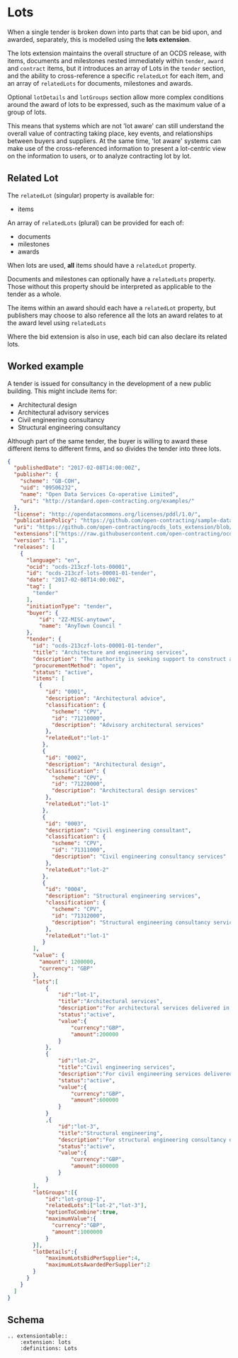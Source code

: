 # Lots

When a single tender is broken down into parts that can be bid upon, and awarded, separately, this is modelled using the **lots extension**.

The lots extension maintains the overall structure of an OCDS release, with items, documents and milestones nested immediately within ```tender```, ```award``` and ```contract``` items, but it introduces an array of Lots in the ```tender``` section, and the ability to cross-reference a specific ```relatedLot``` for each item, and an array of ```relatedLots``` for documents, milestones and awards.

Optional ```lotDetails``` and ```lotGroups``` section allow more complex conditions around the award of lots to be expressed, such as the maximum value of a group of lots.

This means that systems which are not 'lot aware' can still understand the overall value of contracting taking place, key events, and relationships between buyers and suppliers. At the same time, 'lot aware' systems can make use of the cross-referenced information to present a lot-centric view on the information to users, or to analyze contracting lot by lot.

## Related Lot

The ```relatedLot``` (singular) property is available for:

* items

An array of ```relatedLots``` (plural) can be provided for each of:

* documents
* milestones
* awards

When lots are used, **all** items should have a ```relatedLot``` property.

Documents and milestones can optionally have a ```relatedLots``` property. Those without this property should be interpreted as applicable to the tender as a whole.

The items within an award should each have a ```relatedLot``` property, but publishers may choose to also reference all the lots an award relates to at the award level using ```relatedLots```

Where the bid extension is also in use, each bid can also declare its related lots.

## Worked example

A tender is issued for consultancy in the development of a new public building. This might include items for:

* Architectural design
* Architectural advisory services
* Civil engineering consultancy
* Structural engineering consultancy

Although part of the same tender, the buyer is willing to award these different items to different firms, and so divides the tender into three lots.

```json
{
  "publishedDate": "2017-02-08T14:00:00Z",
  "publisher": {
    "scheme": "GB-COH",
    "uid": "09506232",
    "name": "Open Data Services Co-operative Limited",
    "uri": "http://standard.open-contracting.org/examples/"
  },
  "license": "http://opendatacommons.org/licenses/pddl/1.0/",
  "publicationPolicy": "https://github.com/open-contracting/sample-data/",
  "uri": "https://github.com/open-contracting/ocds_lots_extension/blob/master/examples/lots.json",
  "extensions":["https://raw.githubusercontent.com/open-contracting/ocds_lots_extension/v1.1/extension.json"],
  "version": "1.1",
  "releases": [
    {
      "language": "en",
      "ocid": "ocds-213czf-lots-00001",
      "id": "ocds-213czf-lots-00001-01-tender",
      "date": "2017-02-08T14:00:00Z",
      "tag": [
        "tender"
      ],
      "initiationType": "tender",
      "buyer": {
          "id": "ZZ-MISC-anytown",
          "name": "AnyTown Council "
      },
      "tender": {
        "id": "ocds-213czf-lots-00001-01-tender",
        "title": "Architecture and engineering services",
        "description": "The authority is seeking support to construct a new public building.",
        "procurementMethod": "open",
        "status": "active",
        "items": [
          {
            "id": "0001",
            "description": "Architectural advice",
            "classification": {
              "scheme": "CPV",
              "id": "71210000",
              "description": "Advisory architectural services"
            },
            "relatedLot":"lot-1"
           },
           {
            "id": "0002",
            "description": "Architectural design",
            "classification": {
              "scheme": "CPV",
              "id": "71220000",
              "description": "Architectural design services"
            },
            "relatedLot":"lot-1"
           },
           {
            "id": "0003",
            "description": "Civil engineering consultant",
            "classification": {
              "scheme": "CPV",
              "id": "71311000",
              "description": "Civil engineering consultancy services"
            },
            "relatedLot":"lot-2"
           },
           {
            "id": "0004",
            "description": "Structural engineering services",
            "classification": {
              "scheme": "CPV",
              "id": "71312000",
              "description": "Structural engineering consultancy services"
            },
            "relatedLot":"lot-1"
           }
        ],
        "value": {
          "amount": 1200000,
          "currency": "GBP"
        },
        "lots":[
            {
                "id":"lot-1",
                "title":"Architectural services",
                "description":"For architectural services delivered in the project",
                "status":"active",
                "value":{
                    "currency":"GBP",
                    "amount":200000
                }
            },
            {
                "id":"lot-2",
                "title":"Civil engineering services",
                "description":"For civil engineering services delivered in the project",
                "status":"active",
                "value":{
                    "currency":"GBP",
                    "amount":600000
                }
            }
            ,{
                "id":"lot-3",
                "title":"Structural engineering",
                "description":"For structural engineering consultancy delivered in the project",
                "status":"active",
                "value":{
                    "currency":"GBP",
                    "amount":600000
                }
            }
        ],
        "lotGroups":[{
            "id":"lot-group-1",
            "relatedLots":["lot-2","lot-3"],
            "optionToCombine":true,
            "maximumValue":{
              "currency":"GBP",
              "amount":1000000
            }
        }],
        "lotDetails":{
            "maximumLotsBidPerSupplier":4,
            "maximumLotsAwardedPerSupplier":2
        }
      }
    }
  ]
}
```

## Schema

```eval_rst
.. extensiontable::
    :extension: lots
    :definitions: Lots
```
